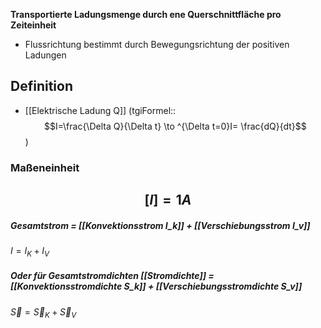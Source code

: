 **Transportierte Ladungsmenge durch ene Querschnittfläche pro Zeiteinheit**
- Flussrichtung bestimmt durch Bewegungsrichtung der positiven Ladungen
## Definition 
- [[Elektrische Ladung Q]]
(tgiFormel::$$I=\frac{\Delta Q}{\Delta t} \to ^{\Delta t=0}I= \frac{dQ}{dt}$$)

### Maßeneinheit
$$
[I]=1A
$$
---

##### Gesamtstrom = [[Konvektionsstrom I_k]] + [[Verschiebungsstrom I_v]]
$I=I_{K}+I_{V}$

##### Oder für Gesamtstromdichten [[Stromdichte]] = [[Konvektionsstromdichte S_k]] + [[Verschiebungsstromdichte S_v]]
$\vec{S}=\vec{S}_{K}+\vec{S}_{V}$
